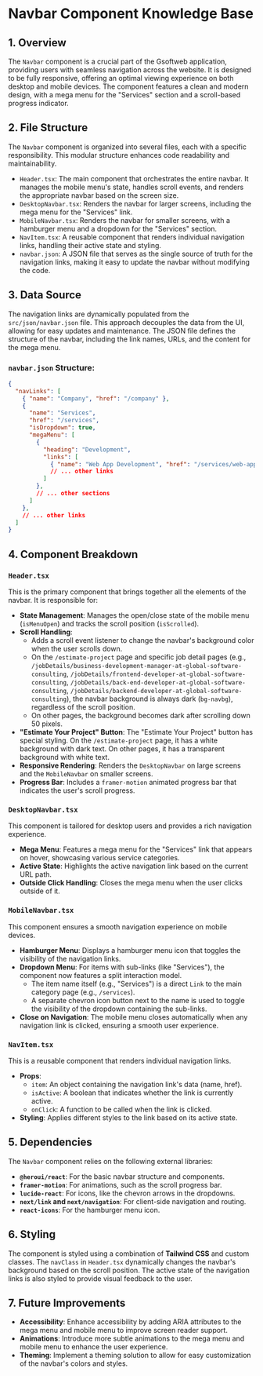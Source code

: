  # Navbar Component Knowledge Base

## 1. Overview

The `Navbar` component is a crucial part of the Gsoftweb application, providing users with seamless navigation across the website. It is designed to be fully responsive, offering an optimal viewing experience on both desktop and mobile devices. The component features a clean and modern design, with a mega menu for the "Services" section and a scroll-based progress indicator.

## 2. File Structure

The `Navbar` component is organized into several files, each with a specific responsibility. This modular structure enhances code readability and maintainability.

-   `Header.tsx`: The main component that orchestrates the entire navbar. It manages the mobile menu's state, handles scroll events, and renders the appropriate navbar based on the screen size.
-   `DesktopNavbar.tsx`: Renders the navbar for larger screens, including the mega menu for the "Services" link.
-   `MobileNavbar.tsx`: Renders the navbar for smaller screens, with a hamburger menu and a dropdown for the "Services" section.
-   `NavItem.tsx`: A reusable component that renders individual navigation links, handling their active state and styling.
-   `navbar.json`: A JSON file that serves as the single source of truth for the navigation links, making it easy to update the navbar without modifying the code.

## 3. Data Source

The navigation links are dynamically populated from the `src/json/navbar.json` file. This approach decouples the data from the UI, allowing for easy updates and maintenance. The JSON file defines the structure of the navbar, including the link names, URLs, and the content for the mega menu.

### `navbar.json` Structure:

```json
{
  "navLinks": [
    { "name": "Company", "href": "/company" },
    {
      "name": "Services",
      "href": "/services",
      "isDropdown": true,
      "megaMenu": [
        {
          "heading": "Development",
          "links": [
            { "name": "Web App Development", "href": "/services/web-app-development" },
            // ... other links
          ]
        },
        // ... other sections
      ]
    },
    // ... other links
  ]
}
```

## 4. Component Breakdown

### `Header.tsx`

This is the primary component that brings together all the elements of the navbar. It is responsible for:

-   **State Management**: Manages the open/close state of the mobile menu (`isMenuOpen`) and tracks the scroll position (`isScrolled`).
-   **Scroll Handling**:
    -   Adds a scroll event listener to change the navbar's background color when the user scrolls down.
    -   On the `/estimate-project` page and specific job detail pages (e.g., `/jobDetails/business-development-manager-at-global-software-consulting`, `/jobDetails/frontend-developer-at-global-software-consulting`, `/jobDetails/back-end-developer-at-global-software-consulting`, `/jobDetails/backend-developer-at-global-software-consulting`), the navbar background is always dark (`bg-navbg`), regardless of the scroll position.
    -   On other pages, the background becomes dark after scrolling down 50 pixels.
-   **"Estimate Your Project" Button**: The "Estimate Your Project" button has special styling. On the `/estimate-project` page, it has a white background with dark text. On other pages, it has a transparent background with white text.
-   **Responsive Rendering**: Renders the `DesktopNavbar` on large screens and the `MobileNavbar` on smaller screens.
-   **Progress Bar**: Includes a `framer-motion` animated progress bar that indicates the user's scroll progress.

### `DesktopNavbar.tsx`

This component is tailored for desktop users and provides a rich navigation experience.

-   **Mega Menu**: Features a mega menu for the "Services" link that appears on hover, showcasing various service categories.
-   **Active State**: Highlights the active navigation link based on the current URL path.
-   **Outside Click Handling**: Closes the mega menu when the user clicks outside of it.

### `MobileNavbar.tsx`

This component ensures a smooth navigation experience on mobile devices.

-   **Hamburger Menu**: Displays a hamburger menu icon that toggles the visibility of the navigation links.
-   **Dropdown Menu**: For items with sub-links (like "Services"), the component now features a split interaction model.
    -   The item name itself (e.g., "Services") is a direct `Link` to the main category page (e.g., `/services`).
    -   A separate chevron icon button next to the name is used to toggle the visibility of the dropdown containing the sub-links.
-   **Close on Navigation**: The mobile menu closes automatically when any navigation link is clicked, ensuring a smooth user experience.

### `NavItem.tsx`

This is a reusable component that renders individual navigation links.

-   **Props**:
    -   `item`: An object containing the navigation link's data (name, href).
    -   `isActive`: A boolean that indicates whether the link is currently active.
    -   `onClick`: A function to be called when the link is clicked.
-   **Styling**: Applies different styles to the link based on its active state.

## 5. Dependencies

The `Navbar` component relies on the following external libraries:

-   **`@heroui/react`**: For the basic navbar structure and components.
-   **`framer-motion`**: For animations, such as the scroll progress bar.
-   **`lucide-react`**: For icons, like the chevron arrows in the dropdowns.
-   **`next/link` and `next/navigation`**: For client-side navigation and routing.
-   **`react-icons`**: For the hamburger menu icon.

## 6. Styling

The component is styled using a combination of **Tailwind CSS** and custom classes. The `navClass` in `Header.tsx` dynamically changes the navbar's background based on the scroll position. The active state of the navigation links is also styled to provide visual feedback to the user.

## 7. Future Improvements

-   **Accessibility**: Enhance accessibility by adding ARIA attributes to the mega menu and mobile menu to improve screen reader support.
-   **Animations**: Introduce more subtle animations to the mega menu and mobile menu to enhance the user experience.
-   **Theming**: Implement a theming solution to allow for easy customization of the navbar's colors and styles.
